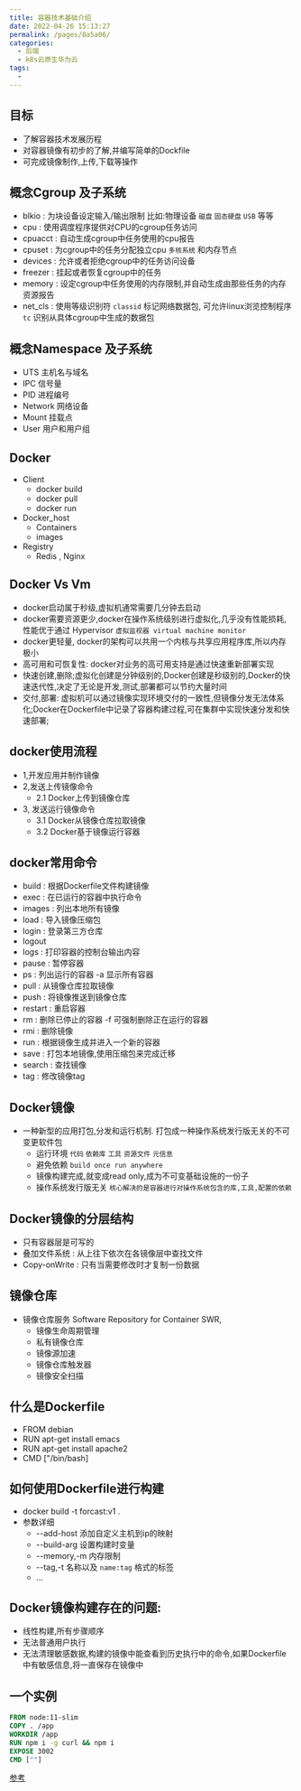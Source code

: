 ```yaml
---
title: 容器技术基础介绍
date: 2022-04-26 15:13:27
permalink: /pages/0a5a06/
categories:
  - 后端
  - k8s云原生华为云
tags:
  - 
---
```




## 目标
  - 了解容器技术发展历程
  - 对容器镜像有初步的了解,并编写简单的Dockfile
  - 可完成镜像制作,上传,下载等操作


## 概念Cgroup 及子系统
  - blkio : 为块设备设定输入/输出限制 比如:物理设备 `磁盘` `固态硬盘` `USB` 等等
  - cpu : 使用调度程序提供对CPU的cgroup任务访问
  - cpuacct : 自动生成cgroup中任务使用的cpu报告
  - cpuset : 为cgroup中的任务分配独立cpu `多核系统` 和内存节点
  - devices : 允许或者拒绝cgroup中的任务访问设备
  - freezer : 挂起或者恢复cgroup中的任务
  - memory : 设定cgroup中任务使用的内存限制,并自动生成由那些任务的内存资源报告
  - net_cls : 使用等级识别符 `classid` 标记网络数据包, 可允许linux浏览控制程序 `tc` 识别从具体cgroup中生成的数据包


## 概念Namespace 及子系统
  - UTS 主机名与域名
  - IPC 信号量
  - PID 进程编号
  - Network 网络设备
  - Mount 挂载点
  - User 用户和用户组



## Docker 
  - Client
    - docker build
    - docker pull
    - docker run
  - Docker_host
    - Containers
    - images
  - Registry
    - Redis , Nginx 


## Docker Vs Vm
  - docker启动属于秒级,虚拟机通常需要几分钟去启动
  - docker需要资源更少,docker在操作系统级别进行虚拟化,几乎没有性能损耗,性能优于通过 Hypervisor `虚拟监视器 virtual machine monitor`
  - docker更轻量, docker的架构可以共用一个内核与共享应用程序库,所以内存极小
  - 高可用和可恢复性: docker对业务的高可用支持是通过快速重新部署实现
  - 快速创建,删除;虚拟化创建是分钟级别的,Docker创建是秒级别的,Docker的快速迭代性,决定了无论是开发,测试,部署都可以节约大量时间
  - 交付,部署: 虚拟机可以通过镜像实现环境交付的一致性,但镜像分发无法体系化;Docker在Dockerfile中记录了容器构建过程,可在集群中实现快速分发和快速部署;

## docker使用流程
  - 1,开发应用并制作镜像
  - 2,发送上传镜像命令
      - 2.1 Docker上传到镜像仓库
  - 3, 发送运行镜像命令
      - 3.1 Docker从镜像仓库拉取镜像
      - 3.2 Docker基于镜像运行容器


## docker常用命令
  - build : 根据Dockerfile文件构建镜像
  - exec  : 在已运行的容器中执行命令
  - images : 列出本地所有镜像
  - load : 导入镜像压缩包
  - login : 登录第三方仓库
  - logout
  - logs : 打印容器的控制台输出内容
  - pause : 暂停容器
  - ps : 列出运行的容器 -a 显示所有容器
  - pull : 从镜像仓库拉取镜像
  - push : 将镜像推送到镜像仓库
  - restart : 重启容器
  - rm : 删除已停止的容器 -f 可强制删除正在运行的容器
  - rmi : 删除镜像
  - run : 根据镜像生成并进入一个新的容器
  - save : 打包本地镜像,使用压缩包来完成迁移
  - search : 查找镜像
  - tag : 修改镜像tag



## Docker镜像
  - 一种新型的应用打包,分发和运行机制. 打包成一种操作系统发行版无关的不可变更软件包
    - 运行环境 `代码` `依赖库` `工具` `资源文件` `元信息`
    - 避免依赖 `build once run anywhere`
    - 镜像构建完成,就变成read only,成为不可变基础设施的一份子
    - 操作系统发行版无关 `核心解决的是容器进行对操作系统包含的库,工具,配置的依赖`


## Docker镜像的分层结构
  - 只有容器层是可写的
  - 叠加文件系统 : 从上往下依次在各镜像层中查找文件
  - Copy-onWrite : 只有当需要修改时才复制一份数据


## 镜像仓库
  - 镜像仓库服务 Software Repository for Container SWR, 
    - 镜像生命周期管理
    - 私有镜像仓库
    - 镜像源加速
    - 镜像仓库触发器
    - 镜像安全扫描


## 什么是Dockerfile
  - FROM debian
  - RUN apt-get install emacs
  - RUN apt-get install apache2
  - CMD ["/bin/bash]

## 如何使用Dockerfile进行构建
  - docker build -t forcast:v1 .
  - 参数详细
    - --add-host 添加自定义主机到ip的映射
    - --build-arg 设置构建时变量
    - --memory,-m 内存限制
    - --tag,-t 名称以及 `name:tag` 格式的标签
    - ...


## Docker镜像构建存在的问题:
  - 线性构建,所有步骤顺序
  - 无法普通用户执行
  - 无法清理敏感数据,构建的镜像中能查看到历史执行中的命令,如果Dockerfile中有敏感信息,将一直保存在镜像中


## 一个实例
``` dockerfile
FROM node:11-slim
COPY . /app
WORKDIR /app
RUN npm i -g curl && npm i
EXPOSE 3002
CMD [""]
```





[参考](https://education.huaweicloud.com/courses/course-v1:HuaweiX+CBUCNXI031+Self-paced/courseware/99cf533c7ac54215ae6c4e08d3ff4dde/38662d02be0947b496b4212150c7626f/)





